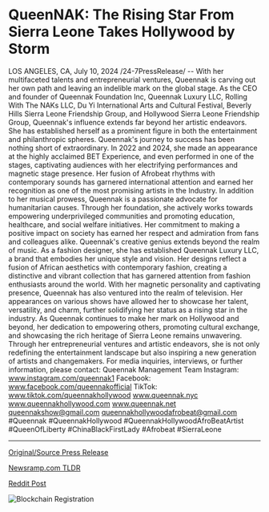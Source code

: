 # QueenNAK: The Rising Star From Sierra Leone Takes Hollywood by Storm

LOS ANGELES, CA, July 10, 2024 /24-7PressRelease/ -- With her multifaceted talents and entrepreneurial ventures, Queennak is carving out her own path and leaving an indelible mark on the global stage.  As the CEO and founder of Queennak Foundation Inc, Queennak Luxury LLC, Rolling With The NAKs LLC, Du Yi International Arts and Cultural Festival, Beverly Hills Sierra Leone Friendship Group, and Hollywood Sierra Leone Friendship Group, Queennak's influence extends far beyond her artistic endeavors. She has established herself as a prominent figure in both the entertainment and philanthropic spheres.  Queennak's journey to success has been nothing short of extraordinary. In 2022 and 2024, she made an appearance at the highly acclaimed BET Experience, and even performed in one of the stages, captivating audiences with her electrifying performances and magnetic stage presence. Her fusion of Afrobeat rhythms with contemporary sounds has garnered international attention and earned her recognition as one of the most promising artists in the Industry.  In addition to her musical prowess, Queennak is a passionate advocate for humanitarian causes. Through her foundation, she actively works towards empowering underprivileged communities and promoting education, healthcare, and social welfare initiatives. Her commitment to making a positive impact on society has earned her respect and admiration from fans and colleagues alike.  Queennak's creative genius extends beyond the realm of music. As a fashion designer, she has established Queennak Luxury LLC, a brand that embodies her unique style and vision. Her designs reflect a fusion of African aesthetics with contemporary fashion, creating a distinctive and vibrant collection that has garnered attention from fashion enthusiasts around the world.  With her magnetic personality and captivating presence, Queennak has also ventured into the realm of television. Her appearances on various shows have allowed her to showcase her talent, versatility, and charm, further solidifying her status as a rising star in the industry.  As Queennak continues to make her mark on Hollywood and beyond, her dedication to empowering others, promoting cultural exchange, and showcasing the rich heritage of Sierra Leone remains unwavering. Through her entrepreneurial ventures and artistic endeavors, she is not only redefining the entertainment landscape but also inspiring a new generation of artists and changemakers.  For media inquiries, interviews, or further information, please contact:  Queennak Management Team Instagram: www.instagram.com/queennak1 Facebook: www.facebook.com/queennakofficial TikTok: www.tiktok.com/queennakhollywood www.queennak.nyc www.queennakhollywood.com www.queennak.net queennakshow@gmail.com queennakhollywoodafrobeat@gmail.com #Queennak #QueennakHollywood #QueennakHollywoodAfroBeatArtist #QueenOfLiberty #ChinaBlackFirstLady #Afrobeat #SierraLeone 

---

[Original/Source Press Release](https://www.24-7pressrelease.com/press-release/512360/queennak-the-rising-star-from-sierra-leone-takes-hollywood-by-storm)
                    

[Newsramp.com TLDR](None) 



[Reddit Post](https://www.reddit.com/r/Lifestyle_Culture/comments/1dzpi9a/queennak_a_multifaceted_talent_making_waves_in/) 



![Blockchain Registration](https://cdn.newsramp.app/24-7PressRelease/qrcode/247/10/epicznLr.webp)